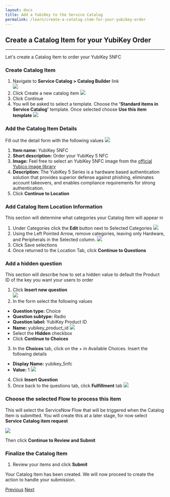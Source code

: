 ```yaml
---
layout: docs
title: Add a YubiKey to the Service Catalog
permalink: /learn/create-a-catalog-item-for-your-yubikey-order
---
```

## Create a Catalog Item for your YubiKey Order
---
Let's create a Catalog Item to order your YubiKey 5NFC

### Create Catalog Item
1. Navigate to **Service Catalog > Catalog Builder** link  
  ![]({{site.baseurl}}/assets/images/97-catalog-builder.png)
2. Click Create a new catalog item
  ![]({{site.baseurl}}/assets/images/98-create-catalog-item.png)
3. Click Continue
4. You will be asked to select a template. Choose the **'Standard items in Service Catalog'** template. Once selected choose **Use this item template**
  ![]({{site.baseurl}}/assets/images/100-select-template.png)

### Add the Catalog Item Details
Fill out the detail form with the following values
  ![]({{site.baseurl}}/assets/images/101-catalog-item-detail.png)
1. **Item name:** YubiKey 5NFC
2. **Short description:** Order your YubiKey 5 NFC
3. **Image:** Feel free to select an YubiKey 5NFC image from the [official Yubico image library](https://brandfolder.yubico.com/yubico/press-room-images-logos)
4. **Description:** The YubiKey 5 Series is a hardware based authentication solution that provides superior defense against phishing, eliminates account takeovers, and enables compliance requirements for strong authentication.
5. Click **Continue to Location**

### Add Catalog Item Location Information
This section will determine what categories your Catalog Item will appear in  

1. Under Categories click the **Edit** button next to Selected Categories
  ![]({{site.baseurl}}/assets/images/102-location-cats.png)
2. Using the Left Pointed Arrow, remove categories, leaving only Hardware, and Peripherals in the Selected column.
  ![]({{site.baseurl}}/assets/images/103-select-cats.png)
3. Click Save selections
4. Once returned to the Location Tab, click **Continue to Questions**

### Add a hidden question
This section will describe how to set a hidden value to default the Product ID of the key you want your users to order

1. Click **Insert new question**  
![]({{site.baseurl}}/assets/images/104-insert-qx.png)
2. In the form select the following values
* **Question type:** Choice
* **Question subtype:** Radio
* **Question label:** YubiKey Product ID
* **Name:** yubikey_product_id
  ![]({{site.baseurl}}/assets/images/105-qx-details.png)
* Select the **Hidden** checkbox
* Click **Continue to Choices**
3. In the **Choices** tab, click on the + in Available Choices. Insert the following details
* **Display Name:** yubikey_5nfc
*  **Value:** 1
  ![]({{site.baseurl}}/assets/images/106-qx-choices.png)
4. Click **Insert Question**
5. Once back to the questions tab, click **Fulfillment** tab
  ![]({{site.baseurl}}/assets/images/107-qx-next-step.png)

### Choose the selected Flow to process this item
This will select the ServiceNow Flow that will be triggered when the Catalog Item is submitted. You will create this at a later stage, for now select **Service Catalog item request**  

  ![]({{site.baseurl}}/assets/images/108-select-flow.png)

Then click **Continue to Review and Submit**

### Finalize the Catalog Item
1. Review your items and click **Submit**

Your Catalog Item has been created. We will now proceed to create the action to handle your submission.

<div class="btns">
  <a class="btn--secondary" href="/yed-spoke-example/learn/create-a-scoped-application">Previous</a>
  <a class="btn" href="/yed-spoke-example/learn/create-action">Next</a>
</div>